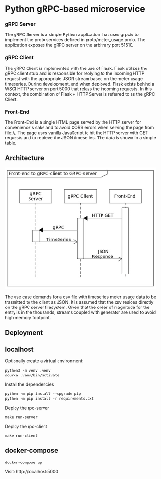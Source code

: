 # Python gRPC-based microservice

### gRPC Server

The gRPC Server is a simple Python application that uses grpcio to implement the proto services defined in proto/meter_usage.proto. The application exposes the gRPC server on the arbitrary port 51510.

### gRPC Client

The gRPC Client is implemented with the use of Flask. Flask utilizes the gRPC client stub and is responsible for replying to the incoming HTTP request with the appropriate JSON stream based on the meter usage timeseries. During development, and when deployed, Flask exists behind a WSGI HTTP server on port 5000 that relays the incoming requests. In this context, the combination of Flask + HTTP Server is referred to as the gRPC Client.

### Front-End

The Front-End is a single HTML page served by the HTTP server for convenience's sake and to avoid CORS errors when serving the page from file://. The page uses vanilla JavaScript to hit the HTTP server with GET requests and to retrieve the JSON timeseries. The data is shown in a simple table.

## Architecture

![alt interaction diagram](interaction_diagram.png "Interaction Diagram")

The use case demands for a csv file with timeseries meter usage data to be trasmitted to the client as JSON. It is assumed that the csv resides directly on the gRPC  server filesystem. Given that the order of magnitude for the entry is in the thousands, streams coupled with generator are used to avoid high memory footprint.

## Deployment

## localhost

Optionally create a virtual environment:

```console
python3 -m venv .venv
source .venv/bin/activate
```

Install the dependencies

```console
python -m pip install --upgrade pip
python -m pip install -r requirements.txt
```

Deploy the rpc-server

```console
make run-server
```

Deploy the rpc-client

```console
make run-client
```

## docker-compose

```console
docker-compose up
```

Visit: http://localhost:5000